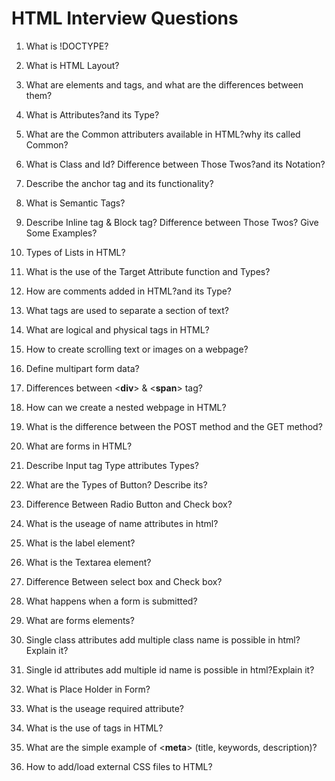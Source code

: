 # HTML Interview Questions
1. What is !DOCTYPE?

2. What is HTML Layout?

3. What are elements and tags, and what are the differences between them?

4. What is Attributes?and its Type?

5. What are the Common attributers available in HTML?why its called Common?

6. What is Class and Id? Difference between Those Twos?and its Notation?

7. Describe the anchor tag and its functionality?

8. What is Semantic Tags?

9. Describe Inline tag & Block tag? Difference between Those Twos? Give Some Examples?

10. Types of Lists in HTML? 

11. What is the use of the Target Attribute function and Types?

12. How are comments added in HTML?and its Type?

13. What tags are used to separate a section of text?

14. What are logical and physical tags in HTML?

15. How to create scrolling text or images on a webpage?

16. Define multipart form data?

17. Differences between <**div**> & <**span**> tag?

18. How can we create a nested webpage in HTML?

19. What is the difference between the POST method and the GET method?

20. What are forms in HTML?

21. Describe Input tag Type attributes Types?

22. What are the Types of Button? Describe its?

23. Difference Between Radio Button and Check box?

24. What is the useage of name attributes in html?

25. What is the label element?

26. What is the Textarea element?

27. Difference Between select box and Check box?

28. What happens when a form is submitted?

29. What are forms elements?
30. Single class attributes add multiple class name is possible in html?Explain it?
31. Single id attributes add multiple id name is possible in html?Explain it?
32. What is Place Holder in Form?
33. What is the useage required attribute?
34. What is the use of <meta> tags in HTML?
35. What are the simple example of <**meta**> (title, keywords, description)?
36. How to add/load external CSS files to HTML?





